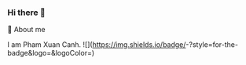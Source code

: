 ### Hi there 👋

🚀  About me 

I am Pham Xuan Canh. 
![<Badge Name>](https://img.shields.io/badge/<Badge Text>-<Background Color>?style=for-the-badge&logo=<Icon Name>&logoColor=<Logo Color>)

<!--
**phamxuancanh/phamxuancanh** is a ✨ _special_ ✨ repository because its `README.md` (this file) appears on your GitHub profile.

Here are some ideas to get you started:

- 🔭 I’m currently working on ...
- 🌱 I’m currently learning ...
- 👯 I’m looking to collaborate on ...
- 🤔 I’m looking for help with ...
- 💬 Ask me about ...
- 📫 How to reach me: ...
- 😄 Pronouns: ...
- ⚡ Fun fact: ...
-->

